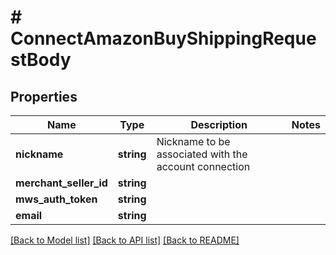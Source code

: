 # # ConnectAmazonBuyShippingRequestBody

## Properties

Name | Type | Description | Notes
------------ | ------------- | ------------- | -------------
**nickname** | **string** | Nickname to be associated with the account connection | 
**merchant_seller_id** | **string** |  | 
**mws_auth_token** | **string** |  | 
**email** | **string** |  | 

[[Back to Model list]](../../README.md#documentation-for-models) [[Back to API list]](../../README.md#documentation-for-api-endpoints) [[Back to README]](../../README.md)


